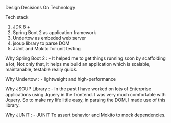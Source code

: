 Design Decisions On Technology

Tech stack 

1. JDK 8 + 
2. Spring Boot 2 as application framework 
3. Undertow as embeded web server
4. jsoup library to parse DOM
5. JUnit and Mokito for unit testing 


Why Spring Boot 2 : - 
It helped me to get things running soon by scaffolding a lot, Not only that, it helps me build an application which is 
scalable, maintanable, testable really quick. 

Why Undertow : - 
lightweight and high-performance

Why JSOUP Library : - 
In the past I have worked on lots of Enterprise applications using Jquery in the frontend. I was very much comfortable with Jquery. So to make my life little easy, in parsing the DOM, I made use of this library. 

Why JUNIT : - 
JUNIT To assert behavior and Mokito to mock dependencies.